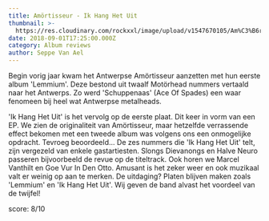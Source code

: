 ```yaml
---
title: Amörtisseur - Ik Hang Het Uit
thumbnail: >-
  https://res.cloudinary.com/rockxxl/image/upload/v1547670105/Am%C3%B6rtisseur_voorkant__1.jpg
date: 2018-09-01T17:25:00.000Z
category: Album reviews
author: Seppe Van Ael
---
```

Begin vorig jaar kwam het Antwerpse Amörtisseur aanzetten met hun eerste album 'Lemmium'. Deze bestond uit twaalf Motörhead nummers vertaald naar het Antwerps. Zo werd 'Schuppenaas' (Ace Of Spades) een waar fenomeen bij heel wat Antwerpse metalheads. 

'Ik Hang Het Uit' is het vervolg op de eerste plaat. Dit keer in vorm van een EP. We zien de originaliteit van Amörtisseur, maar hetzelfde verrassende effect bekomen met een tweede album was volgens ons een onmogelijke opdracht. Tevroeg beoordeeld... De zes nummers die 'Ik Hang Het Uit' telt, zijn vergezeld van enkele gastartiesten. Slongs Dievanongs en Halve Neuro passeren bijvoorbeeld de revue op de titeltrack. Ook horen we Marcel Vanthilt en Goe Vur In Den Otto. Amusant is het zeker weer en ook muzikaal valt er weinig op aan te merken. De uitdaging? Platen blijven maken zoals 'Lemmium' en 'Ik Hang Het Uit'. Wij geven de band alvast het voordeel van de twijfel! 

score: 8/10
